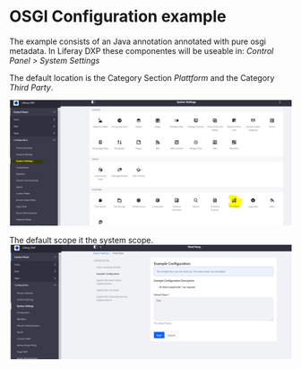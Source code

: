 # OSGI Configuration example

The example consists of an Java annotation annotated with pure osgi metadata.
In Liferay DXP these componentes will be useable in:
_Control Panel > System Settings_ 

The default location is the Category Section _Plattform_ and the Category _Third Party_.

![Configuration Category of pure osgi example](images/dxp7-1-thirdparty.PNG "Configuration Category of pure osgi example")

The default scope it the system scope.
![Configuration Category of pure osgi example](images/exampleconfig.PNG "Configuration Category of pure osgi example")

 
